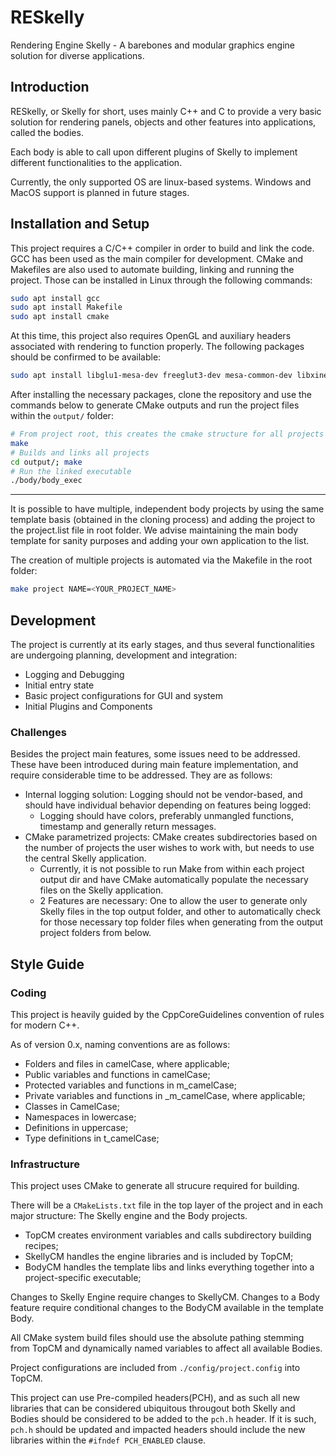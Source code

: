 # RESkelly

Rendering Engine Skelly - A barebones and modular graphics engine solution for diverse applications.

## Introduction

RESkelly, or Skelly for short, uses mainly C++ and C to provide a very basic solution for rendering panels, objects and other features into applications, called the bodies.

Each body is able to call upon different plugins of Skelly to implement different functionalities to the application.

Currently, the only supported OS are linux-based systems. Windows and MacOS support is planned in future stages.

## Installation and Setup

This project requires a C/C++ compiler in order to build and link the code. GCC has been used as the main compiler for development.
CMake and Makefiles are also used to automate building, linking and running the project. Those can be installed in Linux through the following commands:

```sh
sudo apt install gcc
sudo apt install Makefile
sudo apt install cmake
```

At this time, this project also requires OpenGL and auxiliary headers associated with rendering to function properly. The following packages should be confirmed to be available:

```sh
sudo apt install libglu1-mesa-dev freeglut3-dev mesa-common-dev libxinerama-dev libxcursor-dev libxi-dev
```

After installing the necessary packages, clone the repository and use the commands below to generate CMake outputs and run the project files within the `output/` folder:

```sh
# From project root, this creates the cmake structure for all projects
make
# Builds and links all projects
cd output/; make
# Run the linked executable
./body/body_exec

```

---

It is possible to have multiple, independent body projects by using the same template basis (obtained in the cloning process) and adding the project to the project.list file in root folder. We advise maintaining the main body template for sanity purposes and adding your own application to the list.

The creation of multiple projects is automated via the Makefile in the root folder:

```sh
make project NAME=<YOUR_PROJECT_NAME>
```

## Development

The project is currently at its early stages, and thus several functionalities are undergoing planning, development and integration:

 - Logging and Debugging
 - Initial entry state
 - Basic project configurations for GUI and system
 - Initial Plugins and Components

### Challenges

Besides the project main features, some issues need to be addressed. These have been introduced during main feature implementation, and require considerable time to be addressed. They are as follows:

- Internal logging solution: Logging should not be vendor-based, and should have individual behavior depending on features being logged:
  - Logging should have colors, preferably unmangled functions, timestamp and generally return messages.
- CMake parametrized projects: CMake creates subdirectories based on the number of projects the user wishes to work with, but needs to use the central Skelly application.
  - Currently, it is not possible to run Make from within each project output dir and have CMake automatically populate the necessary files on the Skelly application.
  - 2 Features are necessary: One to allow the user to generate only Skelly files in the top output folder, and other to automatically check for those necessary top folder files when generating from the output project folders from below.

## Style Guide

### Coding

This project is heavily guided by the CppCoreGuidelines convention of rules for modern C++.

As of version 0.x, naming conventions are as follows:
- Folders and files in camelCase, where applicable;
- Public variables and functions in camelCase;
- Protected variables and functions in m_camelCase;
- Private variables and functions in _m_camelCase, where applicable;
- Classes in CamelCase;
- Namespaces in lowercase;
- Definitions in uppercase;
- Type definitions in t_camelCase;

### Infrastructure

This project uses CMake to generate all strucure required for building.

There will be a `CMakeLists.txt` file in the top layer of the project and in each major structure: The Skelly engine and the Body projects.
- TopCM creates environment variables and calls subdirectory building recipes;
- SkellyCM handles the engine libraries and is included by TopCM;
- BodyCM handles the template libs and links everything together into a project-specific executable;

Changes to Skelly Engine require changes to SkellyCM. Changes to a Body feature require conditional changes to the BodyCM available in the template Body.

All CMake system build files should use the absolute pathing stemming from TopCM and dynamically named variables to affect all available Bodies.

Project configurations are included from `./config/project.config` into TopCM.

This project can use Pre-compiled headers(PCH), and as such all new libraries that can be considered ubiquitous througout both Skelly and Bodies should be considered to be added to the `pch.h` header. If it is such, `pch.h` should be updated and impacted headers should include the new libraries within the `#ifndef PCH_ENABLED` clause.